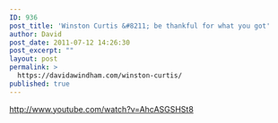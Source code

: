 ```yaml
---
ID: 936
post_title: 'Winston Curtis &#8211; be thankful for what you got'
author: David
post_date: 2011-07-12 14:26:30
post_excerpt: ""
layout: post
permalink: >
  https://davidawindham.com/winston-curtis/
published: true
---
```

http://www.youtube.com/watch?v=AhcASGSHSt8
